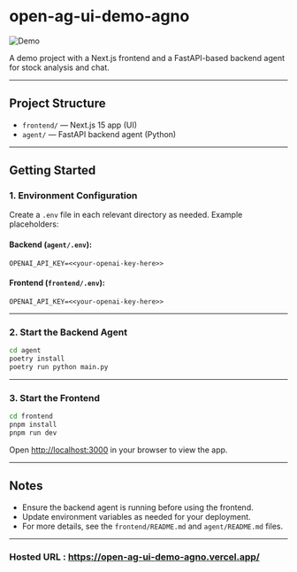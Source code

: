 # open-ag-ui-demo-agno
![Demo](assets/example.gif)

A demo project with a Next.js frontend and a FastAPI-based backend agent for stock analysis and chat.

---

## Project Structure

- `frontend/` — Next.js 15 app (UI)
- `agent/` — FastAPI backend agent (Python)

---

## Getting Started

### 1. Environment Configuration

Create a `.env` file in each relevant directory as needed. Example placeholders:

#### Backend (`agent/.env`):
```env
OPENAI_API_KEY=<<your-openai-key-here>>
```

#### Frontend (`frontend/.env`):
```env
OPENAI_API_KEY=<<your-openai-key-here>>
```

---

### 2. Start the Backend Agent

```bash
cd agent
poetry install
poetry run python main.py
```

---

### 3. Start the Frontend

```bash
cd frontend
pnpm install
pnpm run dev
```

Open [http://localhost:3000](http://localhost:3000) in your browser to view the app.

---

## Notes
- Ensure the backend agent is running before using the frontend.
- Update environment variables as needed for your deployment.
- For more details, see the `frontend/README.md` and `agent/README.md` files.

---

### Hosted URL : https://open-ag-ui-demo-agno.vercel.app/